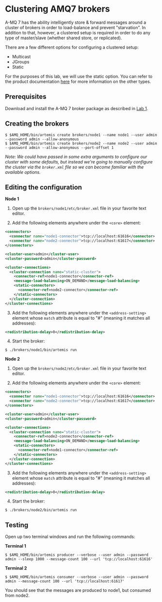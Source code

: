 # Clustering AMQ7 brokers

A-MQ 7 has the ability intelligently store & forward messages around a cluster of brokers in order to load-balance and prevent "starvation". In addition to that, however, a clustered setup is required in order to do any type of master/slave (whether shared store, or replicated).

There are a few different options for configuring a clustered setup:

* Multicast
* JGroups
* Static

For the purposes of this lab, we will use the static option. You can refer to the product documentation [here](https://access.redhat.com/documentation/en-us/red_hat_jboss_amq/7.0/html/using_amq_broker/clustering) for more information on the other types.

## Prerequisites

Download and install the A-MQ 7 broker package as described in [Lab 1](00-install-broker.md).

## Creating the brokers

```
$ $AMQ_HOME/bin/artemis create brokers/node1 --name node1 --user admin --password admin --allow-anonymous
$ $AMQ_HOME/bin/artemis create brokers/node2 --name node2 --user admin --password admin --allow-anonymous --port-offset 1
```

_Note: We could have passed in some extra arguments to configure our cluster with some defaults, but instead we're going to manually configure the cluster via the `broker.xml` file so we can become familiar with the available options._

## Editing the configuration

__Node 1__

1. Open up the `brokers/node1/etc/broker.xml` file in your favorite text editor.

2. Add the following elements anywhere under the `<core>` element:

```xml
<connectors>
  <connector name="node1-connector">tcp://localhost:61616</connector>
  <connector name="node2-connector">tcp://localhost:61617</connector>
</connectors>

<cluster-user>admin</cluster-user>
<cluster-password>admin</cluster-password>

<cluster-connections>
  <cluster-connection name="static-cluster">
    <connector-ref>node1-connector</connector-ref>
    <message-load-balancing>ON_DEMAND</message-load-balancing>
    <static-connectors>
      <connector-ref>node2-connector</connector-ref>
    </static-connectors>
  </cluster-connection>
</cluster-connections>
```

3. Add the following elements anywhere under the `<address-setting>` element whose `match` attribute is equal to "#" (meaning it matches all addresses):

```xml
<redistribution-delay>0</redistribution-delay>
```

4. Start the broker:

```
$ ./brokers/node1/bin/artemis run
```

__Node 2__

1. Open up the `brokers/node2/etc/broker.xml` file in your favorite text editor.

2. Add the following elements anywhere under the `<core>` element:

```xml
<connectors>
  <connector name="node1-connector">tcp://localhost:61616</connector>
  <connector name="node2-connector">tcp://localhost:61617</connector>
</connectors>

<cluster-user>admin</cluster-user>
<cluster-password>admin</cluster-password>

<cluster-connections>
  <cluster-connection name="static-cluster">
    <connector-ref>node2-connector</connector-ref>
    <message-load-balancing>ON_DEMAND</message-load-balancing>
    <static-connectors>
      <connector-ref>node1-connector</connector-ref>
    </static-connectors>
  </cluster-connection>
</cluster-connections>
```

3. Add the following elements anywhere under the `<address-setting>` element whose `match` attribute is equal to "#" (meaning it matches all addresses):

```xml
<redistribution-delay>0</redistribution-delay>
```

4. Start the broker:

```
$ ./brokers/node2/bin/artemis run
```

## Testing

Open up two terminal windows and run the following commands:

__Terminal 1__

```
$ $AMQ_HOME/bin/artemis producer --verbose --user admin --password admin --sleep 1000 --message-count 100 --url 'tcp://localhost:61616'
```

__Terminal 2__

```
$ $AMQ_HOME/bin/artemis consumer --verbose --user admin --password admin --message-count 100 --url 'tcp://localhost:61617'
```

You should see that the messages are produced to node1, but consumed from node2.
